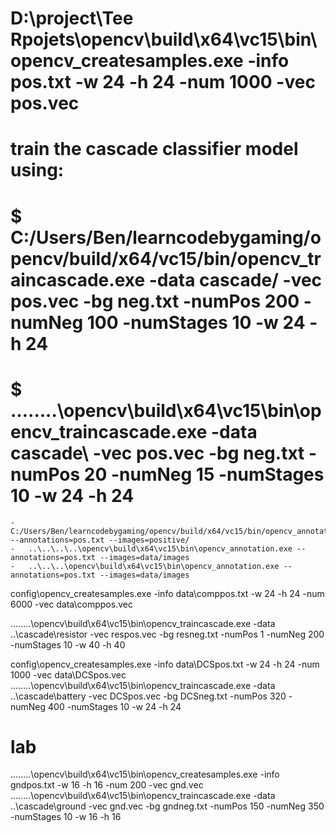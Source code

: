 # D:\project\Tee Rpojets\opencv\build\x64\vc15\bin\opencv_createsamples.exe -info pos.txt -w 24 -h 24 -num 1000 -vec pos.vec

# train the cascade classifier model using:
# $ C:/Users/Ben/learncodebygaming/opencv/build/x64/vc15/bin/opencv_traincascade.exe -data cascade/ -vec pos.vec -bg neg.txt -numPos 200 -numNeg 100 -numStages 10 -w 24 -h 24

# $ ..\..\..\..\opencv\build\x64\vc15\bin\opencv_traincascade.exe -data cascade\ -vec pos.vec -bg neg.txt -numPos 20 -numNeg 15 -numStages 10 -w 24 -h 24

``` anotation
-   C:/Users/Ben/learncodebygaming/opencv/build/x64/vc15/bin/opencv_annotation.exe --annotations=pos.txt --images=positive/
-   ..\..\..\..\opencv\build\x64\vc15\bin\opencv_annotation.exe --annotations=pos.txt --images=data/images
-   ..\..\..\opencv\build\x64\vc15\bin\opencv_annotation.exe --annotations=pos.txt --images=data/images
```

config\opencv_createsamples.exe -info data\comppos.txt -w 24 -h 24 -num 6000 -vec data\comppos.vec



..\..\..\..\opencv\build\x64\vc15\bin\opencv_traincascade.exe -data ..\cascade\resistor -vec respos.vec -bg resneg.txt -numPos 1 -numNeg 200 -numStages 10 -w 40 -h 40

config\opencv_createsamples.exe -info data\DCSpos.txt -w 24 -h 24 -num 1000 -vec data\DCSpos.vec
..\..\..\..\opencv\build\x64\vc15\bin\opencv_traincascade.exe -data ..\cascade\battery -vec DCSpos.vec -bg DCSneg.txt -numPos 320 -numNeg 400 -numStages 10 -w 24 -h 24


# lab
..\..\..\..\opencv\build\x64\vc15\bin\opencv_createsamples.exe -info gndpos.txt -w 16 -h 16 -num 200 -vec gnd.vec
..\..\..\..\opencv\build\x64\vc15\bin\opencv_traincascade.exe -data ..\cascade\ground -vec gnd.vec -bg gndneg.txt -numPos 150 -numNeg 350 -numStages 10 -w 16 -h 16